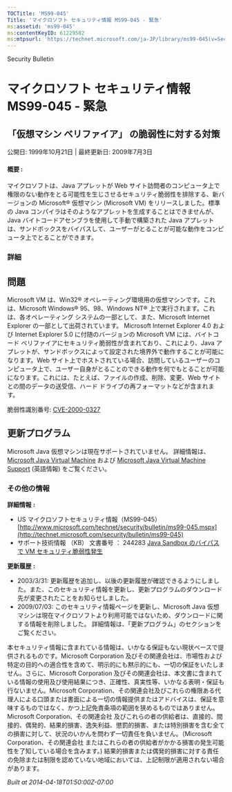 ```yaml
---
TOCTitle: 'MS99-045'
Title: 'マイクロソフト セキュリティ情報 MS99-045 - 緊急'
ms:assetid: 'ms99-045'
ms:contentKeyID: 61229582
ms:mtpsurl: 'https://technet.microsoft.com/ja-JP/library/ms99-045(v=Security.10)'
---
```


Security Bulletin

マイクロソフト セキュリティ情報 MS99-045 - 緊急
===============================================

「仮想マシン ベリファイア」 の脆弱性に対する対策
------------------------------------------------

公開日: 1999年10月21日 | 最終更新日: 2009年7月3日

#### 概要 :

マイクロソフトは、Java アプレットが Web サイト訪問者のコンピュータ上で権限のない動作をとる可能性を生じさせるセキュリティ脆弱性を排除する、新バージョンの Microsoft® 仮想マシン (Microsoft VM) をリリースしました。標準の Java コンパイラはそのようなアプレットを生成することはできませんが、Java バイトコードアセンブラを使用して手動で構築された Java アプレットは、サンドボックスをバイパスして、ユーザーがとることが可能な動作をコンピュータ上でとることができます。

### 詳細

問題
----

<span></span>
Microsoft VM は、Win32® オペレーティング環境用の仮想マシンです。これは、Microsoft Windows® 95、98、Windows NT® 上で実行されます。これは、各オペレーティング システムの一部として、また、Microsoft Internet Explorer の一部として出荷されています。
Microsoft Internet Explorer 4.0 および Internet Explorer 5.0 に付随のバージョンの Microsoft VM には、バイトコード ベリファイアにセキュリティ脆弱性が含まれており、これにより、Java アプレットが、サンドボックスによって設定された境界外で動作することが可能になります。Web サイト上でホストされている場合、訪問しているユーザーのコンピュータ上で、ユーザー自身がとることのできる動作を何でもとることが可能になります。これには、たとえば、ファイルの作成、削除、変更、Web サイトとの間のデータの送受信、ハード ドライブの再フォーマットなどが含まれます。

脆弱性識別番号: [CVE-2000-0327](http://www.cve.mitre.org/cgi-bin/cvename.cgi?name=cve-2000-0327)

更新プログラム
--------------

<span></span>
Microsoft Java 仮想マシンは現在サポートされていません。 詳細情報は、[Microsoft Java Virtual Machine](http://support.microsoft.com/gp/lifean12) および [Microsoft Java Virtual Machine Support](http://www.microsoft.com/mscorp/java/default.mspx) (英語情報) をご覧ください。

### その他の情報

**詳細情報** **:**

-   US マイクロソフトセキュリティ情報（MS99-045）
    [http://www.microsoft.com/technet/security/bulletin/ms99-045.mspx](http://technet.microsoft.com/security/bulletin/ms99-045)
-   サポート技術情報 （KB） 文書番号 ： 244283
    [Java Sandbox のバイパスで VM セキュリティ脆弱性発生](http://support.microsoft.com/kb/244283)

**更新履歴** **:**

-   2003/3/31: 更新履歴を追加し、以後の更新履歴が確認できるようにしました。また、このセキュリティ情報を更新し、更新プログラムのダウンロード先が変更されたことをお知らせしました。
-   2009/07/03: このセキュリティ情報ページを更新し、Microsoft Java 仮想マシンは現在マイクロソフトより利用可能ではないため、ダウンロードに関する情報を削除しました。 詳細情報は、「更新プログラム」のセクションをご覧ください。

本セキュリティ情報に含まれている情報は、いかなる保証もない現状ベースで提供されるものです。Microsoft Corporation 及びその関連会社は、市場性および特定の目的への適合性を含めて、明示的にも黙示的にも、一切の保証をいたしません。さらに、Microsoft Corporation 及びその関連会社は、本文書に含まれている情報の使用及び使用結果につき、正確性、真実性等、いかなる表明・保証も行ないません。Microsoft Corporation、その関連会社及びこれらの権限ある代理人による口頭または書面による一切の情報提供またはアドバイスは、保証を意味するものではなく、かつ上記免責条項の範囲を狭めるものではありません。Microsoft Corporation、その関連会社 及びこれらの者の供給者は、直接的、間接的、偶発的、結果的損害、逸失利益、懲罰的損害、または特別損害を含む全ての損害に対して、状況のいかんを問わず一切責任を負いません。（Microsoft Corporation、その関連会社 またはこれらの者の供給者がかかる損害の発生可能性を了知している場合を含みます。) 結果的損害または偶発的損害に対する責任の免除または制限を認めていない地域においては、上記制限が適用されない場合があります。

*Built at 2014-04-18T01:50:00Z-07:00*
